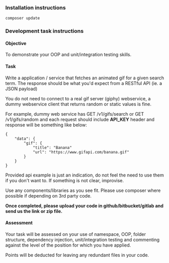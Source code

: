 ### Installation instructions

    composer update

### Development task instructions
#### Objective
To demonstrate your OOP and unit/integration testing skills.

#### Task
Write a application / service that fetches an animated gif for a given search term. The response should be what you'd expect from a RESTful API (ie. a JSON payload)

You do not need to connect to a real gif server (giphy) webservice, a dummy webservice client that returns random or static values is fine.

For example, dummy web service has GET /v1/gifs/search or GET /v1/gifs/random and each request should include **API_KEY** header and response will be something like below:

    {
        "data": {
            "gif": {
                "title": "Banana"
                "url": "https://www.gifapi.com/banana.gif"
            }
        }
    }
   
Provided api example is just an indication, do not feel the need to use them if you don't want to. If something is not clear, improvise.

Use any components/libraries as you see fit. Please use composer where possible if depending on 3rd party code.

**Once completed, please upload your code in github/bitbucket/gitlab and send us the link or zip file.**

#### Assessment
Your task will be assessed on your use of namespace, OOP, folder structure, dependency injection, unit/integration testing and commenting against the level of the position for which you have applied.

Points will be deducted for leaving any redundant files in your code.